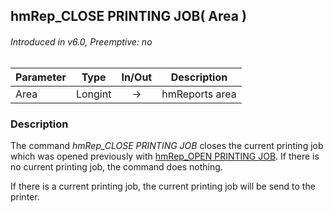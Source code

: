 ## hmRep_CLOSE PRINTING JOB( Area )
###### Introduced in v6.0, Preemptive: no

|Parameter|Type|In/Out|Description
|---|---|:---:|---
|Area|Longint|→|hmReports area

### Description
The command *hmRep_CLOSE PRINTING JOB* closes the current printing job which was opened previously with [hmRep_OPEN PRINTING JOB](hmRep_OpenPrintJob.md). If there is no current printing job, the command does nothing.

If there is a current printing job, the current printing job will be send to the printer.
